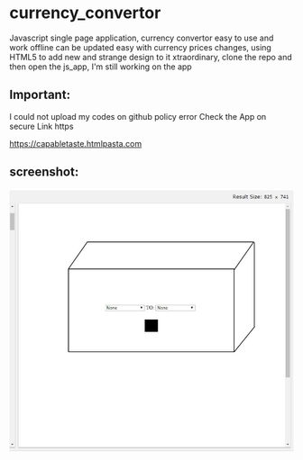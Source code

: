 # currency_convertor
Javascript single page application, currency convertor easy to use and work offline can be updated easy with currency prices changes, using HTML5 to add new and strange design to it xtraordinary, clone the repo and then open the   js_app, I'm still working on the app 


## Important:

I could not upload my codes on github policy error Check the App on secure Link https

https://capabletaste.htmlpasta.com

## screenshot:
![image](App.jpg)

